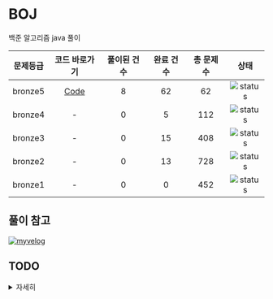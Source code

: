 # BOJ
백준 알고리즘 java 풀이


| 문제등급 | 코드 바로가기              | 풀이된 건 수        | 완료 건 수 | 총 문제 수 |  상태             |
| :--: | :--------------------------: | :-----------------: | :---------:  | :------: |:---------------:|
| bronze5 | [Code](./boj/bronze5) | 8 | 62 | 62 | ![status][DONE] |
| bronze4 | - | 0 | 5 | 112 | ![status][Doing] |
| bronze3 | - | 0 | 15 | 408 | ![status][Doing] |
| bronze2 | - | 0 | 13 | 728 | ![status][Doing] |
| bronze1 | - | 0 | 0 | 452 | ![status][Doing] |

## 풀이 참고

  
[![myvelog](https://img.shields.io/badge/내%20백준%20알고리즘%20정리%20-바로가기-18D6A5)](https://velog.io/@osk3856/series/BOJ)

## TODO

<details>
  <summary>자세히</summary>

    - [x] 08.08(일) 까지 브론즈 5 끝내기 - completed on 08.07
    - [ ] 백준 기초강의에 수렴하는 부분 시작하기

</details>



[DOING]: https://img.shields.io/badge/-진행%20중-31AE0F
[DONE]: https://img.shields.io/badge/-완%20료-006EBD
